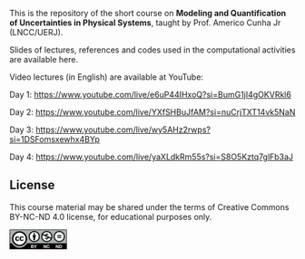 This is the repository of the short course on **Modeling and Quantification of Uncertainties in Physical Systems**, taught by Prof. Americo Cunha Jr (LNCC/UERJ).

Slides of lectures, references and codes used in the computational activities are available here.

Video lectures (in English) are available at YouTube:

Day 1:
https://www.youtube.com/live/e6uP44IHxoQ?si=BumG1jI4gOKVRkl6

Day 2:
https://www.youtube.com/live/YXfSHBuJfAM?si=nuCrjTXT14vk5NaN

Day 3:
https://www.youtube.com/live/wy5AHz2rwps?si=1DSFomsxewhx4BYp

Day 4:
https://www.youtube.com/live/yaXLdkRm55s?si=S8O5Kztq7glFb3aJ

## License

This course material may be shared under the terms of Creative Commons BY-NC-ND 4.0 license, for educational purposes only.

<img src="logos/CC-BY-NC-ND-40.png" width="20%">
